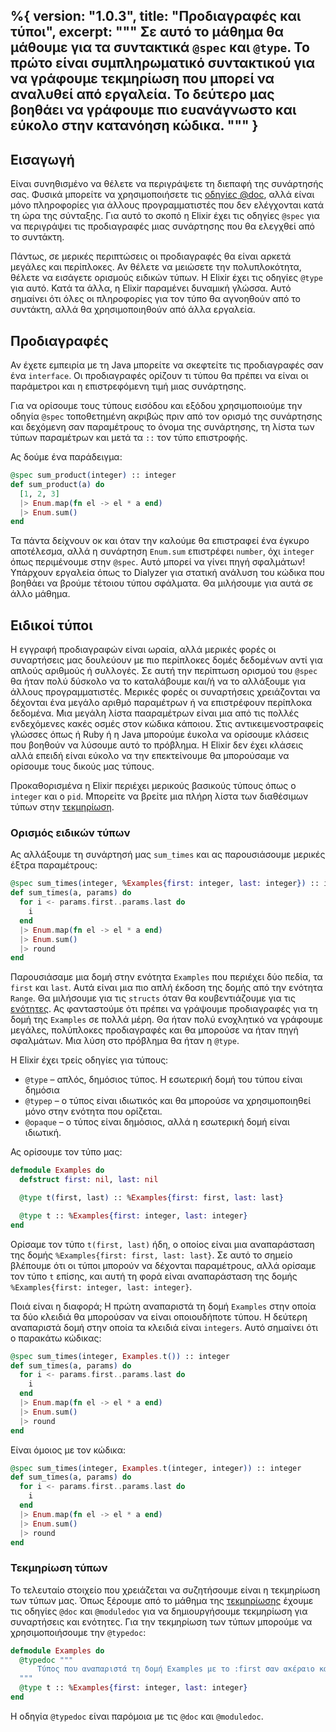 %{
  version: "1.0.3",
  title: "Προδιαγραφές και τύποι",
  excerpt: """
  Σε αυτό το μάθημα θα μάθουμε για τα συντακτικά `@spec` και `@type`.  Το πρώτο είναι συμπληρωματικό συντακτικού για να γράφουμε τεκμηρίωση που μπορεί να αναλυθεί από εργαλεία.  Το δεύτερο μας βοηθάει να γράφουμε πιο ευανάγνωστο και εύκολο στην κατανόηση κώδικα.
  """
}
---

## Εισαγωγή

Είναι συνηθισμένο να θέλετε να περιγράψετε τη διεπαφή της συνάρτησής σας.  Φυσικά μπορείτε να χρησιμοποιήσετε τις [οδηγίες @doc](../../basics/documentation), αλλά είναι μόνο πληροφορίες για άλλους προγραμματιστές που δεν ελέγχονται κατά τη ώρα της σύνταξης.  Για αυτό το σκοπό η Elixir έχει τις οδηγίες `@spec` για να περιγράψει τις προδιαγραφές μιας συνάρτησης που θα ελεγχθεί από το συντάκτη.

Πάντως, σε μερικές περιπτώσεις οι προδιαγραφές θα είναι αρκετά μεγάλες και περίπλοκες.   Αν θέλετε να μειώσετε την πολυπλοκότητα, θέλετε να εισάγετε ορισμούς ειδικών τύπων.  Η Elixir έχει τις οδηγίες `@type` για αυτό.  Κατά τα άλλα, η Elixir παραμένει δυναμική γλώσσα.  Αυτό σημαίνει ότι όλες οι πληροφορίες για τον τύπο θα αγνοηθούν από το συντάκτη, αλλά θα χρησιμοποιηθούν από άλλα εργαλεία.

## Προδιαγραφές

Αν έχετε εμπειρία με τη Java μπορείτε να σκεφτείτε τις προδιαγραφές σαν ένα `interface`.  Οι προδιαγραφές ορίζουν τι τύπου θα πρέπει να είναι οι παράμετροι και η επιστρεφόμενη τιμή μιας συνάρτησης.

Για να ορίσουμε τους τύπους εισόδου και εξόδου χρησιμοποιούμε την οδηγία `@spec` τοποθετημένη ακριβώς πριν από τον ορισμό της συνάρτησης και δεχόμενη σαν παραμέτρους το όνομα της συνάρτησης, τη λίστα των τύπων παραμέτρων και μετά τα `::` τον τύπο επιστροφής.

Ας δούμε ένα παράδειγμα:

```elixir
@spec sum_product(integer) :: integer
def sum_product(a) do
  [1, 2, 3]
  |> Enum.map(fn el -> el * a end)
  |> Enum.sum()
end
```

Τα πάντα δείχνουν οκ και όταν την καλούμε θα επιστραφεί ένα έγκυρο αποτέλεσμα, αλλά η συνάρτηση `Enum.sum` επιστρέφει `number`, όχι `integer` όπως περιμένουμε στην `@spec`.  Αυτό μπορεί να γίνει πηγή σφαλμάτων!  Υπάρχουν εργαλεία όπως το Dialyzer για στατική ανάλυση του κώδικα που βοηθάει να βρούμε τέτοιου τύπου σφάλματα.  Θα μιλήσουμε για αυτά σε άλλο μάθημα.

## Ειδικοί τύποι

Η εγγραφή προδιαγραφών είναι ωραία, αλλά μερικές φορές οι συναρτήσεις μας δουλεύουν με πιο περίπλοκες δομές δεδομένων αντί για απλούς αριθμούς ή συλλογές.  Σε αυτή την περίπτωση ορισμού του `@spec` θα ήταν πολύ δύσκολο να το καταλάβουμε και/ή να το αλλάξουμε για άλλους προγραμματιστές.  Μερικές φορές οι συναρτήσεις χρειάζονται να δέχονται ένα μεγάλο αριθμό παραμέτρων ή να επιστρέφουν περίπλοκα δεδομένα.  Μια μεγάλη λίστα πααραμέτρων είναι μια από τις πολλές ενδεχόμενες κακές οσμές στον κώδικα κάποιου.  Στις αντικειμενοστραφείς γλώσσες όπως ή Ruby ή η Java μπορούμε έυκολα να ορίσουμε κλάσεις που βοηθούν να λύσουμε αυτό το πρόβλημα. Η Elixir δεν έχει κλάσεις αλλά επειδή είναι εύκολο να την επεκτείνουμε θα μπορούσαμε να ορίσουμε τους δικούς μας τύπους.

Προκαθορισμένα η Elixir περιέχει μερικούς βασικούς τύπους όπως ο `integer` και ο `pid`.  Μπορείτε να βρείτε μια πλήρη λίστα των διαθέσιμων τύπων στην [τεκμηρίωση](https://hexdocs.pm/elixir/typespecs.html#types-and-their-syntax).

### Ορισμός ειδικών τύπων

Ας αλλάξουμε τη συνάρτησή μας `sum_times` και ας παρουσιάσουμε μερικές έξτρα παραμέτρους:

```elixir
@spec sum_times(integer, %Examples{first: integer, last: integer}) :: integer
def sum_times(a, params) do
  for i <- params.first..params.last do
    i
  end
  |> Enum.map(fn el -> el * a end)
  |> Enum.sum()
  |> round
end
```

Παρουσιάσαμε μια δομή στην ενότητα `Examples` που περιέχει δύο πεδία, τα `first` και `last`.  Αυτά είναι μια πιο απλή έκδοση της δομής από την ενότητα `Range`.  Θα μιλήσουμε για τις `structs` όταν θα κουβεντιάζουμε για τις [ενότητες](../../basics/modules/#structs).  Ας φανταστούμε ότι πρέπει να γράψουμε προδιαγραφές για τη δομή της `Examples` σε πολλά μέρη.  Θα ήταν πολύ ενοχλητικό να γράφουμε μεγάλες, πολύπλοκες προδιαγραφές και θα μπορούσε να ήταν πηγή σφαλμάτων.  Μια λύση στο πρόβλημα θα ήταν η `@type`.

Η Elixir έχει τρείς οδηγίες για τύπους:

  - `@type` – απλός, δημόσιος τύπος.  Η εσωτερική δομή του τύπου είναι δημόσια
  - `@typep` – ο τύπος είναι ιδιωτικός και θα μπορούσε να χρησιμοποιηθεί μόνο στην ενότητα που ορίζεται.
  - `@opaque` – ο τύπος είναι δημόσιος, αλλά η εσωτερική δομή είναι ιδιωτική.

Ας ορίσουμε τον τύπο μας:

```elixir
defmodule Examples do
  defstruct first: nil, last: nil

  @type t(first, last) :: %Examples{first: first, last: last}

  @type t :: %Examples{first: integer, last: integer}
end
```

Ορίσαμε τον τύπο `t(first, last)` ήδη, ο οποίος είναι μια αναπαράσταση της δομής `%Examples{first: first, last: last}`.  Σε αυτό το σημείο βλέπουμε ότι οι τύποι μπορούν να δέχονται παραμέτρους, αλλά ορίσαμε τον τύπο `t` επίσης, και αυτή τη φορά είναι αναπαράσταση της δομής `%Examples{first: integer, last: integer}`.

Ποιά είναι η διαφορά;  Η πρώτη αναπαριστά τη δομή `Examples` στην οποία τα δύο κλειδιά θα μπορούσαν να είναι οποιουδήποτε τύπου.  Η δεύτερη αναπαριστά δομή στην οποία τα κλειδιά είναι `integers`.  Αυτό σημαίνει ότι ο παρακάτω κώδικας:

```elixir
@spec sum_times(integer, Examples.t()) :: integer
def sum_times(a, params) do
  for i <- params.first..params.last do
    i
  end
  |> Enum.map(fn el -> el * a end)
  |> Enum.sum()
  |> round
end
```

Είναι όμοιος με τον κώδικα:

```elixir
@spec sum_times(integer, Examples.t(integer, integer)) :: integer
def sum_times(a, params) do
  for i <- params.first..params.last do
    i
  end
  |> Enum.map(fn el -> el * a end)
  |> Enum.sum()
  |> round
end
```

### Τεκμηρίωση τύπων

Το τελευταίο στοιχείο που χρειάζεται να συζητήσουμε είναι η τεκμηρίωση των τύπων μας.  Όπως ξέρουμε από το μάθημα της [τεκμηρίωσης](../../basics/documentation) έχουμε τις οδηγίες `@doc` και `@moduledoc` για να δημιουργήσουμε τεκμηρίωση για συναρτήσεις και ενότητες.  Για την τεκμηρίωση των τύπων μπορούμε να χρησιμοποιήσουμε την `@typedoc`:

```elixir
defmodule Examples do
  @typedoc """
      Τύπος που αναπαριστά τη δομή Examples με το :first σαν ακέραιο και το :last σαν ακέραιο.
  """
  @type t :: %Examples{first: integer, last: integer}
end
```

Η οδηγία `@typedoc` είναι παρόμοια με τις `@doc` και `@moduledoc`.
